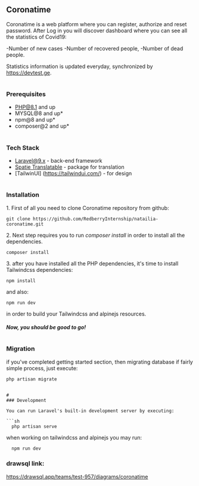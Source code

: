 ## Coronatime

Coronatime is a web platform where you can register, authorize and reset password. After Log in
you will discover dashboard where you can see all the statistics of Covid19:

-Number of new cases
-Number of recovered people,
-Number of dead people.

Statistics information is updated everyday, synchronized by https://devtest.ge.

#

### Prerequisites

-   PHP@8.1 and up
-   MYSQL@8 and up\*
-   npm@8 and up\*
-   composer@2 and up\*

#

### Tech Stack

-   [Laravel@9.x](https://laravel.com/docs/9.x) - back-end framework
-   [Spatie Translatable](https://github.com/spatie/laravel-translatable) - package for translation
-   [TailwinUI] (https://tailwindui.com/) - for design

#

### Installation

1\. First of all you need to clone Coronatime repository from github:

```
git clone https://github.com/RedberryInternship/natailia-coronatime.git
```

2\. Next step requires you to run _composer install_ in order to install all the dependencies.

```
composer install
```

3\. after you have installed all the PHP dependencies, it's time to install Tailwindcss dependencies:

```
npm install
```

and also:

```
npm run dev
```

in order to build your Tailwindcss and alpinejs resources.

##### Now, you should be good to go!

#

### Migration

if you've completed getting started section, then migrating database if fairly simple process, just execute:

```sh
php artisan migrate
```

````

#
### Development

You can run Laravel's built-in development server by executing:

```sh
  php artisan serve
````

when working on tailwindcss and alpinejs you may run:

```sh
  npm run dev
```

### drawsql link:

https://drawsql.app/teams/test-957/diagrams/coronatime

